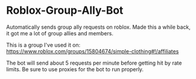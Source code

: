 # Roblox-Group-Ally-Bot

Automatically sends group ally requests on roblox.
Made this a while back, it got me a lot of group allies and members.

This is a group I've used it on: https://www.roblox.com/groups/15804674/simple-clothing#!/affiliates

The bot will send about 5 requests per minute before getting hit by rate limits.
Be sure to use proxies for the bot to run properly.
